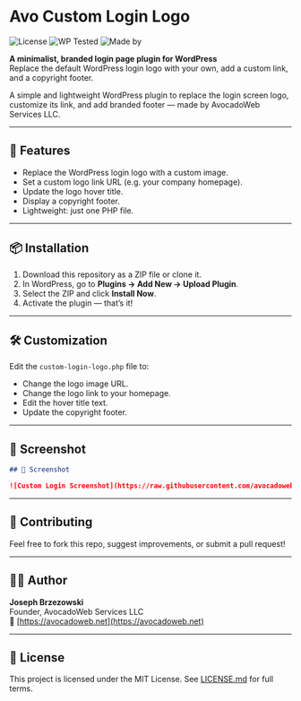 # Avo Custom Login Logo

![License](https://img.shields.io/badge/license-MIT-green)
![WP Tested](https://img.shields.io/badge/WordPress-6.5-blue)
![Made by](https://img.shields.io/badge/Made%20by-AvocadoWeb-brightgreen)

**A minimalist, branded login page plugin for WordPress**  
Replace the default WordPress login logo with your own, add a custom link, and a copyright footer.

A simple and lightweight WordPress plugin to replace the login screen logo, customize its link, and add branded footer — made by AvocadoWeb Services LLC.

---

## 🔧 Features
- Replace the WordPress login logo with a custom image.
- Set a custom logo link URL (e.g. your company homepage).
- Update the logo hover title.
- Display a copyright footer.
- Lightweight: just one PHP file.

---

## 📦 Installation

1. Download this repository as a ZIP file or clone it.
2. In WordPress, go to **Plugins → Add New → Upload Plugin**.
3. Select the ZIP and click **Install Now**.
4. Activate the plugin — that’s it!

---

## 🛠️ Customization

Edit the `custom-login-logo.php` file to:
- Change the logo image URL.
- Change the logo link to your homepage.
- Edit the hover title text.
- Update the copyright footer.

---

## 📸 Screenshot

```markdown
## 📸 Screenshot

![Custom Login Screenshot](https://raw.githubusercontent.com/avocadowebservices/AvoCustomLoginLogo/main/screenshot.png)

```

---

## 🤝 Contributing

Feel free to fork this repo, suggest improvements, or submit a pull request!

---

## 🧑‍💻 Author

**Joseph Brzezowski**  
Founder, AvocadoWeb Services LLC  
🔗 [https://avocadoweb.net](https://avocadoweb.net)

---

## 📄 License

This project is licensed under the MIT License. See [LICENSE.md](LICENSE.md) for full terms.
